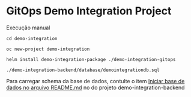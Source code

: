 # GitOps Demo Integration Project


Execução manual

```
cd demo-integration

oc new-project demo-integration

helm install demo-integration-package ./demo-integration-gitops

./demo-integration-backend/database/demointegrationdb.sql
```

Para carregar schema da base de dados, contulte o item [Iniciar base de dados  no arquivo README.md](../demo-integration-backend/README.md) no do projeto demo-integration-backend